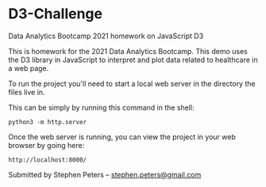 # D3-Challenge
Data Analytics Bootcamp 2021 homework on JavaScript D3

This is homework for the 2021 Data Analytics Bootcamp.  This demo uses the D3 library in JavaScript to interpret and plot data related to healthcare in a web page.

To run the project you'll need to start a local web server in the directory the files live in.

This can be simply by running this command in the shell:

`python3 -m http.server`

Once the web server is running, you can view the project in your web browser by going here:

`http://localhost:8000/`

Submitted by Stephen Peters – [stephen.peters@gmail.com](mailto:stephen.peters@gmail.com)
